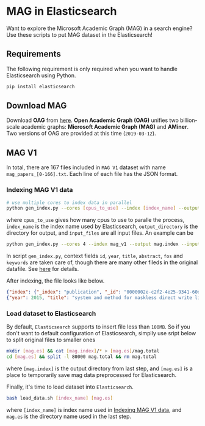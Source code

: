# MAG in Elasticsearch

Want to explore the Microsoft Academic Graph (MAG) in a search engine? Use these scripts to put MAG dataset in the Elasticsearch!

## Requirements

The following requirement is only required when you want to handle Elasticsearch using Python.
```bash
pip install elasticsearch
```

## Download MAG

Download **OAG** from [here](https://www.openacademic.ai/oag/). **Open Academic Graph (OAG)** unifies two billion-scale academic graphs: **Microsoft Academic Graph (MAG)** and **AMiner**. Two versions of OAG are provided at this time (`2019-03-12`).


## MAG V1

In total, there are 167 files included in `MAG V1` dataset with name `mag_papers_[0-166].txt`. Each line of each file has the JSON format.

### Indexing MAG V1 data

```bash
# use multiple cores to index data in parallel
python gen_index.py --cores [cpus_to_use] --index [index_name] --output [output_directory] --input [input_files]
```
where `cpus_to_use` gives how many cpus to use to paralle the process, `index_name` is the index name used by Elasticsearch, `output_directory` is the directory for output, and `input_files` are all input files. An example can be
```bash
python gen_index.py --cores 4 --index mag_v1 --output mag.index --input mag/*
```

In script `gen_index.py`, context fields `id`, `year`, `title`, `abstract`, `fos` and `keywords` are taken care of, though there are many other fileds in the original datafile. See [here](https://www.openacademic.ai/oag/) for details.

After indexing, the file looks like below.
```json
{"index": {"_index": "publication", "_id": "0000002e-c2f2-4e25-9341-60d39130ac7a"}}
{"year": 2015, "title": "system and method for maskless direct write lithography", "abstract": "a system and method for maskless direct write lithography are disclosed. the method includes receiving a plurality of pixels that represent an integrated circuit (ic) layout; identifying a first subset of the pixels that are suitable for a first compression method; and identifying a second subset of the pixels that are suitable for a second compression method. the method further includes compressing the first and second subset using the first and second compression method respectively, resulting in compressed data. the method further includes delivering the compressed data to a maskless direct writer for manufacturing a substrate. in embodiments, the first compression method uses a run-length encoding and the second compression method uses a dictionary-based encoding. due to the hybrid compression method, the compressed data can be decompressed with a data rate expansion ratio sufficient for high-volume ic manufacturing.", "fos": ["electronic engineering", "computer hardware", "engineering", "engineering drawing"], "keywords": []}
```

### Load dataset to Elasticsearch

By default, `Elasticsearch` supports to insert file less than `100MB`. So if you don't want to default configuration of Elasticsearch, simplly use sript below to split original files to smaller ones
```bash
mkdir [mag.es] && cat [mag.index]/* > [mag.es]/mag.total
cd [mag.es] && split -l 80000 mag.total && rm mag.total
```
where `[mag.index]` is the output directory from last step, and `[mag.es]` is a place to temporarily save mag data preprocessed for Elasticsearch.

Finally, it's time to load dataset into `Elasticsearch`. 

```bash
bash load_data.sh [index_name] [mag.es]
```
where `[index_name]` is index name used in [Indexing MAG V1 data](#indexing-mag-v1-data), and `mag.es` is the directory name used in the last step.
